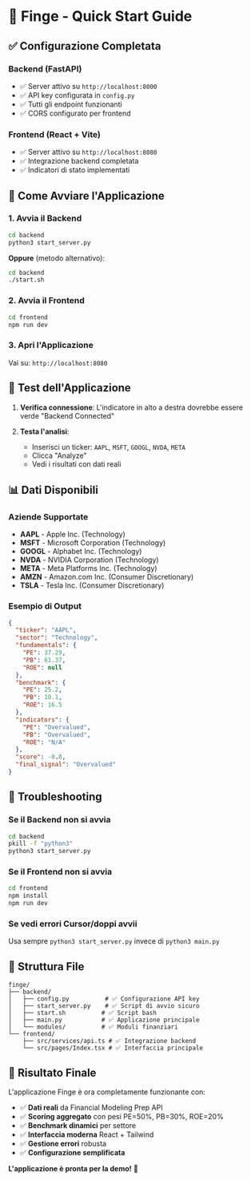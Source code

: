 # 🚀 Finge - Quick Start Guide

## ✅ Configurazione Completata

### Backend (FastAPI)
- ✅ Server attivo su `http://localhost:8000`
- ✅ API key configurata in `config.py`
- ✅ Tutti gli endpoint funzionanti
- ✅ CORS configurato per frontend

### Frontend (React + Vite)
- ✅ Server attivo su `http://localhost:8080`
- ✅ Integrazione backend completata
- ✅ Indicatori di stato implementati

## 🎯 Come Avviare l'Applicazione

### 1. Avvia il Backend
```bash
cd backend
python3 start_server.py
```
**Oppure** (metodo alternativo):
```bash
cd backend
./start.sh
```

### 2. Avvia il Frontend
```bash
cd frontend
npm run dev
```

### 3. Apri l'Applicazione
Vai su: `http://localhost:8080`

## 🧪 Test dell'Applicazione

1. **Verifica connessione**: L'indicatore in alto a destra dovrebbe essere verde "Backend Connected"

2. **Testa l'analisi**:
   - Inserisci un ticker: `AAPL`, `MSFT`, `GOOGL`, `NVDA`, `META`
   - Clicca "Analyze"
   - Vedi i risultati con dati reali

## 📊 Dati Disponibili

### Aziende Supportate
- **AAPL** - Apple Inc. (Technology)
- **MSFT** - Microsoft Corporation (Technology)
- **GOOGL** - Alphabet Inc. (Technology)
- **NVDA** - NVIDIA Corporation (Technology)
- **META** - Meta Platforms Inc. (Technology)
- **AMZN** - Amazon.com Inc. (Consumer Discretionary)
- **TSLA** - Tesla Inc. (Consumer Discretionary)

### Esempio di Output
```json
{
  "ticker": "AAPL",
  "sector": "Technology",
  "fundamentals": {
    "PE": 37.29,
    "PB": 61.37,
    "ROE": null
  },
  "benchmark": {
    "PE": 25.2,
    "PB": 10.1,
    "ROE": 16.5
  },
  "indicators": {
    "PE": "Overvalued",
    "PB": "Overvalued",
    "ROE": "N/A"
  },
  "score": -0.8,
  "final_signal": "Overvalued"
}
```

## 🔧 Troubleshooting

### Se il Backend non si avvia
```bash
cd backend
pkill -f "python3"
python3 start_server.py
```

### Se il Frontend non si avvia
```bash
cd frontend
npm install
npm run dev
```

### Se vedi errori Cursor/doppi avvii
Usa sempre `python3 start_server.py` invece di `python3 main.py`

## 📁 Struttura File

```
finge/
├── backend/
│   ├── config.py          # ✅ Configurazione API key
│   ├── start_server.py    # ✅ Script di avvio sicuro
│   ├── start.sh          # ✅ Script bash
│   ├── main.py           # ✅ Applicazione principale
│   └── modules/          # ✅ Moduli finanziari
└── frontend/
    ├── src/services/api.ts # ✅ Integrazione backend
    └── src/pages/Index.tsx # ✅ Interfaccia principale
```

## 🎉 Risultato Finale

L'applicazione Finge è ora completamente funzionante con:
- ✅ **Dati reali** da Financial Modeling Prep API
- ✅ **Scoring aggregato** con pesi PE=50%, PB=30%, ROE=20%
- ✅ **Benchmark dinamici** per settore
- ✅ **Interfaccia moderna** React + Tailwind
- ✅ **Gestione errori** robusta
- ✅ **Configurazione semplificata**

**L'applicazione è pronta per la demo!** 🚀
